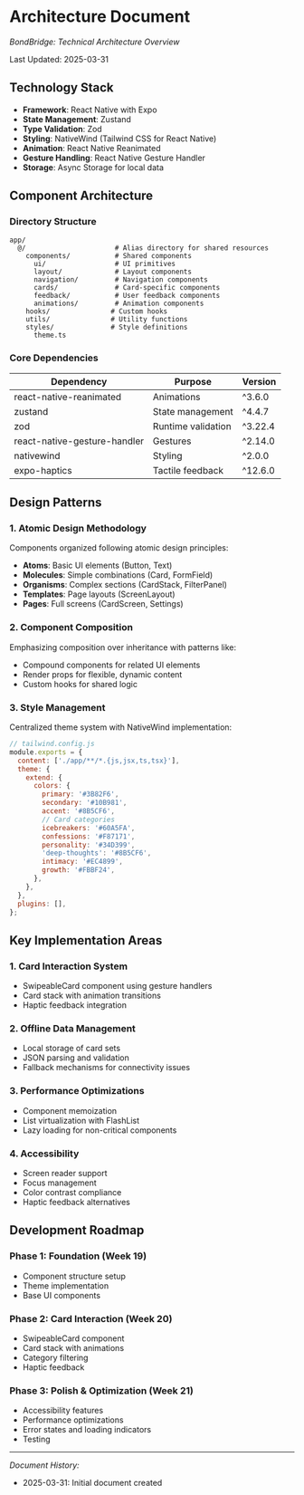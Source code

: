 # Architecture Document

*BondBridge: Technical Architecture Overview*

Last Updated: 2025-03-31

## Technology Stack

- **Framework**: React Native with Expo
- **State Management**: Zustand
- **Type Validation**: Zod
- **Styling**: NativeWind (Tailwind CSS for React Native)
- **Animation**: React Native Reanimated
- **Gesture Handling**: React Native Gesture Handler
- **Storage**: Async Storage for local data

## Component Architecture

### Directory Structure

```
app/
  @/                      # Alias directory for shared resources
    components/           # Shared components
      ui/                 # UI primitives
      layout/             # Layout components
      navigation/         # Navigation components
      cards/              # Card-specific components
      feedback/           # User feedback components
      animations/         # Animation components
    hooks/               # Custom hooks
    utils/               # Utility functions
    styles/              # Style definitions
      theme.ts
```

### Core Dependencies

| Dependency | Purpose | Version |
|------------|---------|---------|
| react-native-reanimated | Animations | ^3.6.0 |
| zustand | State management | ^4.4.7 |
| zod | Runtime validation | ^3.22.4 |
| react-native-gesture-handler | Gestures | ^2.14.0 |
| nativewind | Styling | ^2.0.0 |
| expo-haptics | Tactile feedback | ^12.6.0 |

## Design Patterns

### 1. Atomic Design Methodology

Components organized following atomic design principles:
- **Atoms**: Basic UI elements (Button, Text)
- **Molecules**: Simple combinations (Card, FormField)
- **Organisms**: Complex sections (CardStack, FilterPanel)
- **Templates**: Page layouts (ScreenLayout)
- **Pages**: Full screens (CardScreen, Settings)

### 2. Component Composition

Emphasizing composition over inheritance with patterns like:
- Compound components for related UI elements
- Render props for flexible, dynamic content
- Custom hooks for shared logic

### 3. Style Management

Centralized theme system with NativeWind implementation:

```js
// tailwind.config.js
module.exports = {
  content: ['./app/**/*.{js,jsx,ts,tsx}'],
  theme: {
    extend: {
      colors: {
        primary: '#3B82F6',
        secondary: '#10B981',
        accent: '#8B5CF6',
        // Card categories
        icebreakers: '#60A5FA',
        confessions: '#F87171',
        personality: '#34D399',
        'deep-thoughts': '#8B5CF6',
        intimacy: '#EC4899',
        growth: '#FBBF24',
      },
    },
  },
  plugins: [],
};
```

## Key Implementation Areas

### 1. Card Interaction System

- SwipeableCard component using gesture handlers
- Card stack with animation transitions
- Haptic feedback integration

### 2. Offline Data Management

- Local storage of card sets
- JSON parsing and validation
- Fallback mechanisms for connectivity issues

### 3. Performance Optimizations

- Component memoization
- List virtualization with FlashList
- Lazy loading for non-critical components

### 4. Accessibility

- Screen reader support
- Focus management
- Color contrast compliance
- Haptic feedback alternatives

## Development Roadmap

### Phase 1: Foundation (Week 19)
- Component structure setup
- Theme implementation
- Base UI components

### Phase 2: Card Interaction (Week 20)
- SwipeableCard component
- Card stack with animations
- Category filtering
- Haptic feedback

### Phase 3: Polish & Optimization (Week 21)
- Accessibility features
- Performance optimizations
- Error states and loading indicators
- Testing

---

*Document History:*
- 2025-03-31: Initial document created